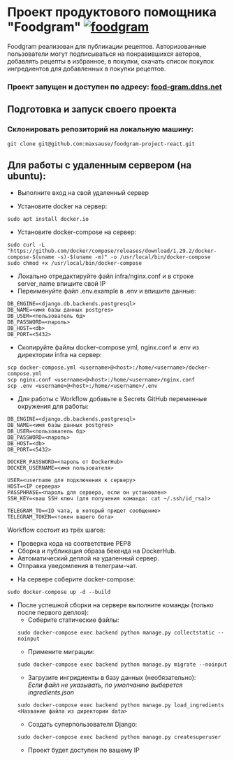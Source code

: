 # Проект продуктового помощника "Foodgram" [![foodgram](https://github.com/maxsause/foodgram-project-react/actions/workflows/main.yml/badge.svg)](https://github.com/maxsause/foodgram-project-react/actions/workflows/main.yml)

Foodgram реализован для публикации рецептов. Авторизованные пользователи
могут подписываться на понравившихся авторов, добавлять рецепты в избранное,
в покупки, скачать список покупок ингредиентов для добавленных в покупки
рецептов.

### Проект запущен и доступен по адресу: [food-gram.ddns.net](http://food-gram.ddns.net)



## Подготовка и запуск своего проекта
### Склонировать репозиторий на локальную машину:
```
git clone git@github.com:maxsause/foodgram-project-react.git
```
## Для работы с удаленным сервером (на ubuntu):
* Выполните вход на свой удаленный сервер

* Установите docker на сервер:
```
sudo apt install docker.io 
```
* Установите docker-compose на сервер:
```
sudo curl -L "https://github.com/docker/compose/releases/download/1.29.2/docker-compose-$(uname -s)-$(uname -m)" -o /usr/local/bin/docker-compose
sudo chmod +x /usr/local/bin/docker-compose
```
* Локально отредактируйте файл infra/nginx.conf и в строке server_name впишите свой IP
* Переименуйте файл .env.example в .env и впишите данные:
```
DB_ENGINE=<django.db.backends.postgresql>
DB_NAME=<имя базы данных postgres>
DB_USER=<пользователь бд>
DB_PASSWORD=<пароль>
DB_HOST=<db>
DB_PORT=<5432>
```
* Скопируйте файлы docker-compose.yml, nginx.conf и .env из директории infra на сервер:
```
scp docker-compose.yml <username>@<host>:/home/<username>/docker-compose.yml
scp nginx.conf <username>@<host>:/home/<username>/nginx.conf
scp .env <username>@<host>:/home/<username>/.env
```

* Для работы с Workflow добавьте в Secrets GitHub переменные окружения для работы:
```
DB_ENGINE=<django.db.backends.postgresql>
DB_NAME=<имя базы данных postgres>
DB_USER=<пользователь бд>
DB_PASSWORD=<пароль>
DB_HOST=<db>
DB_PORT=<5432>
    
DOCKER_PASSWORD=<пароль от DockerHub>
DOCKER_USERNAME=<имя пользователя>

USER=<username для подключения к серверу>
HOST=<IP сервера>
PASSPHRASE=<пароль для сервера, если он установлен>
SSH_KEY=<ваш SSH ключ (для получения команда: cat ~/.ssh/id_rsa)>

TELEGRAM_TO=<ID чата, в который придет сообщение>
TELEGRAM_TOKEN=<токен вашего бота>
```
Workflow состоит из трёх шагов:
 - Проверка кода на соответствие PEP8
 - Сборка и публикация образа бекенда на DockerHub.
 - Автоматический деплой на удаленный сервер.
 - Отправка уведомления в телеграм-чат.  
  
* На сервере соберите docker-compose:
```
sudo docker-compose up -d --build
```
* После успешной сборки на сервере выполните команды (только после первого деплоя):
    - Соберите статические файлы:
    ```
    sudo docker-compose exec backend python manage.py collectstatic --noinput
    ```
    - Примените миграции:
    ```
    sudo docker-compose exec backend python manage.py migrate --noinput
    ```
    - Загрузите ингридиенты  в базу данных (необязательно):  
    *Если файл не указывать, по умолчанию выберется ingredients.json*
    ```
    sudo docker-compose exec backend python manage.py load_ingredients <Название файла из директории data>
    ```
    - Создать суперпользователя Django:
    ```
    sudo docker-compose exec backend python manage.py createsuperuser
    ```
    - Проект будет доступен по вашему IP



